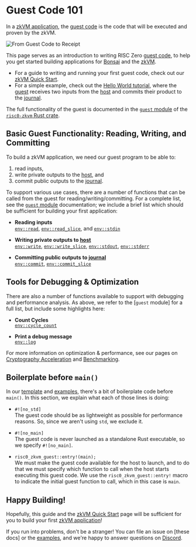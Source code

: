# Guest Code 101

In a [zkVM application][zkVM], the [guest code] is the code that will be
executed and proven by the zkVM.

![From Guest Code to Receipt][from-rust-to-receipt]

This page serves as an introduction to writing RISC Zero [guest code], to help
you get started building applications for [Bonsai] and the [zkVM].

- For a guide to writing and running your first guest code, check out our [zkVM
  Quick Start][quickstart].
- For a simple example, check out the [Hello World tutorial][hello-world], where
  the [guest] receives two inputs from the [host] and commits their product to
  the [journal].

The full functionality of the guest is documented in the [`guest`
module][risc0-zkvm-guest] of the [`risc0-zkvm` Rust crate][risc0-zkvm].

## Basic Guest Functionality: Reading, Writing, and Committing

To build a zkVM application, we need our guest program to be able to:

1. read inputs,
2. write private outputs to the [host], and
3. commit public outputs to the [journal].

To support various use cases, there are a number of functions that can be called
from the guest for reading/writing/committing. For a complete list, see the
[`guest` module][risc0-zkvm-guest] documentation; we include a brief list which
should be sufficient for building your first application:

- **Reading inputs** <br/>
  [`env::read`], [`env::read_slice`], and [`env::stdin`]

- **Writing private outputs to [host]**<br/>
  [`env::write`], [`env::write_slice`], [`env::stdout`], [`env::stderr`]

- **Committing public outputs to [journal]**<br/>
  [`env::commit`], [`env::commit_slice`]

## Tools for Debugging & Optimization

There are also a number of functions available to support with debugging and
performance analysis. As above, we refer to the \[`guest` module] for a full
list, but include some highlights here:

- **Count Cycles** <br/>
  [`env::cycle_count`]

- **Print a debug message**<br/>
  [`env::log`]

For more information on optimization & performance, see our pages on
[Cryptography Acceleration][acceleration] and [Benchmarking][benchmarks].

## Boilerplate before `main()`

In our [template] and [examples], there's a bit of boilerplate code before
`main()`. In this section, we explain what each of those lines is doing:

- `#![no_std]` <br/>
  The guest code should be as lightweight as possible for performance reasons.
  So, since we aren't using `std`, we exclude it.

- `#![no_main]` <br/>
  The guest code is never launched as a standalone Rust executable, so we
  specify `#![no_main]`.

- `risc0_zkvm_guest::entry!(main);` <br/>
  We must make the guest code available for the host to launch, and to do that
  we must specify which function to call when the host starts executing this
  guest code. We use the `risc0_zkvm_guest::entry!` macro to indicate the
  initial guest function to call, which in this case is `main`.

## Happy Building!

Hopefully, this guide and the [zkVM Quick Start][quickstart] page will be
sufficient for you to build your first [zkVM application][zkVM]!

If you run into problems, don't be a stranger! You can file an issue on \[these
docs] or the [examples], and we're happy to answer questions on [Discord].

[acceleration]: ./acceleration.md

[benchmarks]: ./benchmarks.md

[Bonsai]: ../generating-proofs/remote-proving.md

[Discord]: https://discord.gg/risczero

[`env::read`]: https://docs.rs/risc0-zkvm/0.21/risc0_zkvm/guest/env/fn.read.html

[`env::read_slice`]: https://docs.rs/risc0-zkvm/0.21/risc0_zkvm/guest/env/fn.read_slice.html

[`env::stdin`]: https://docs.rs/risc0-zkvm/0.21/risc0_zkvm/guest/env/fn.stdin.html

[`env::cycle_count`]: https://docs.rs/risc0-zkvm/0.21/risc0_zkvm/guest/env/fn.cycle_count.html

[`env::log`]: https://docs.rs/risc0-zkvm/0.21/risc0_zkvm/guest/env/fn.log.html

[`env::write`]: https://docs.rs/risc0-zkvm/0.21/risc0_zkvm/guest/env/fn.write.html

[`env::write_slice`]: https://docs.rs/risc0-zkvm/0.21/risc0_zkvm/guest/env/fn.write_slice.html

[`env::stdout`]: https://docs.rs/risc0-zkvm/0.21/risc0_zkvm/guest/env/fn.stdout.html

[`env::stderr`]: https://docs.rs/risc0-zkvm/0.21/risc0_zkvm/guest/env/fn.stderr.html

[`env::commit`]: https://docs.rs/risc0-zkvm/0.21/risc0_zkvm/guest/env/fn.commit.html

[`env::commit_slice`]: https://docs.rs/risc0-zkvm/0.21/risc0_zkvm/guest/env/fn.commit_slice.html

[examples]: ./examples.md

[from-rust-to-receipt]: /diagrams/from-rust-to-receipt.png

[guest]: /terminology#guest

[guest code]: /terminology#guest

[hello-world]: ./tutorials/hello-world.md

[host]: /terminology#host

[journal]: /terminology#journal

[quickstart]: ./quickstart.md

[risc0-zkvm]: https://docs.rs/risc0-zkvm

[risc0-zkvm-guest]: https://docs.rs/risc0-zkvm/0.21/risc0_zkvm/guest

[template]: https://github.com/risc0/risc0/tree/release-0.21/templates/rust-starter

[zkVM]: ./zkvm_overview.md
